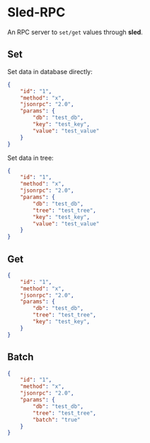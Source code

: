# Sled-RPC

An RPC server to `set/get` values through __sled__.

## Set

Set data in database directly: 

```json
{
	"id": "1",
	"method": "x",
	"jsonrpc": "2.0",
	"params": {
		"db": "test_db",
		"key": "test_key",
		"value": "test_value"
	}
}
```

Set data in tree:

```json
{
	"id": "1",
	"method": "x",
	"jsonrpc": "2.0",
	"params": {
		"db": "test_db",
		"tree": "test_tree",
		"key": "test_key",
		"value": "test_value"
	}
}
```

## Get

```json
{
	"id": "1",
	"method": "x",
	"jsonrpc": "2.0",
	"params": {
		"db": "test_db",
		"tree": "test_tree",
		"key": "test_key",
	}
}
```

## Batch

```json
{
	"id": "1",
	"method": "x",
	"jsonrpc": "2.0",
	"params": {
		"db": "test_db",
		"tree": "test_tree",
		"batch": "true"
	}
}
```
